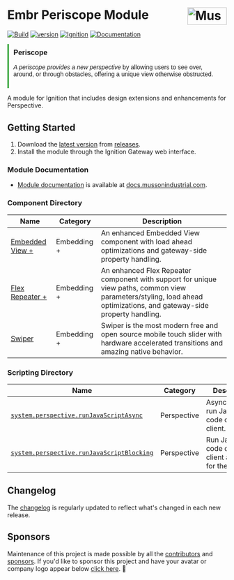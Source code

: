 # Embr Periscope Module [<img src="https://cdn.mussonindustrial.com/files/public/images/emblem.svg" alt="Musson Industrial Logo" width="90" height="40" align="right">][embr]

[![Build](https://img.shields.io/github/actions/workflow/status/mussonindustrial/embr/build.yml?branch=8.1%2Fmain&logo=github&label=Build)]()
[![version](https://img.shields.io/github/package-json/v/mussonindustrial/embr/8.1%2Fmain?filename=modules%2Fperiscope%2Fpackage.json&label=Current)](CHANGELOG.md)
[![Ignition](https://img.shields.io/badge/Ignition-8.1.33+-rebeccapurple.svg)](https://inductiveautomation.com/)
[![Documentation](https://img.shields.io/badge/Documentation-docs.mussonindustrial.com-white.svg?logo=docusaurus)](https://docs.mussonindustrial.com/ignition/embr-periscope)

<div style="border-left: 4px solid #4CAF50; padding: 10px; font-family: Arial, sans-serif;">
<h3 style="color: #red; margin-top: 0;">Periscope</h3>
  <p><em>A periscope provides a new perspective</em> by allowing users to see over, around, or through obstacles, offering a unique view otherwise obstructed.</p>
</div>

A module for Ignition that includes design extensions and enhancements for Perspective.

## Getting Started

1. Download the [latest version] from [releases].
2. Install the module through the Ignition Gateway web interface.

### Module Documentation

- [Module documentation] is available at [docs.mussonindustrial.com].

### Component Directory

| Name                                                                                                        | Category    | Description                                                                                                                                                           |
| ----------------------------------------------------------------------------------------------------------- | ----------- | --------------------------------------------------------------------------------------------------------------------------------------------------------------------- |
| [Embedded View +](https://docs.mussonindustrial.com/ignition/embr-periscope/components/embedded-view-plus/) | Embedding + | An enhanced Embedded View component with load ahead optimizations and gateway-side property handling.                                                                 |
| [Flex Repeater +](https://docs.mussonindustrial.com/ignition/embr-periscope/components/flex-repeater-plus/) | Embedding + | An enhanced Flex Repeater component with support for unique view paths, common view parameters/styling, load ahead optimizations, and gateway-side property handling. |
| [Swiper](https://docs.mussonindustrial.com/ignition/embr-periscope/components/swiper/)                      | Embedding + | Swiper is the most modern free and open source mobile touch slider with hardware accelerated transitions and amazing native behavior.                                 |

### Scripting Directory

| Name                                                                                                                                                                   | Category    | Description                                                 |
| ---------------------------------------------------------------------------------------------------------------------------------------------------------------------- | ----------- | ----------------------------------------------------------- |
| [`system.perspective.runJavaScriptAsync`](https://docs.mussonindustrial.com/ignition/embr-periscope/scripting/perspective/system-perspective-runJavaScriptAsync)       | Perspective | Asynchronously run JavaScript code on the client.           |
| [`system.perspective.runJavaScriptBlocking`](https://docs.mussonindustrial.com/ignition/embr-periscope/scripting/perspective/system-perspective-runJavaScriptBlocking) | Perspective | Run JavaScript code on the client and block for the result. |

## Changelog

The [changelog](./CHANGELOG.md) is regularly updated to reflect what's changed in each new release.

## Sponsors

Maintenance of this project is made possible by all the [contributors] and [sponsors].
If you'd like to sponsor this project and have your avatar or company logo appear below [click here](https://github.com/sponsors/mussonindustrial). 💖

[embr]: https://github.com/mussonindustrial/embr
[releases]: https://github.com/mussonindustrial/embr/releases
[docs.mussonindustrial.com]: https://docs.mussonindustrial.com
[Module documentation]: https://docs.mussonindustrial.com/ignition/embr-periscope
[contributors]: https://github.com/JamesIves/github-pages-deploy-action/graphs/contributors
[sponsors]: https://github.com/sponsors/mussonindustrial
[latest version]: https://github.com/mussonindustrial/embr/releases?q=periscope&expanded=true
